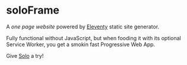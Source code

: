 # soloFrame

A _one page website_ powered by [Eleventy][E] static site generator.

Fully functional without JavaScript, but when fooding it with its optional Service Worker,
you get a smokin fast Progressive Web App.

Give [Solo][S] a try!


[E]: https://11ty.dev
[S]: https://soloframe.netlify.app